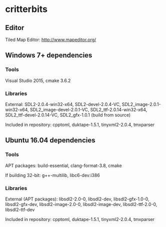 # critterbits

## Editor

Tiled Map Editor: http://www.mapeditor.org/

## Windows 7+ dependencies

### Tools

Visual Studio 2015, cmake 3.6.2

### Libraries

External: SDL2-2.0.4-win32-x64, SDL2-devel-2.0.4-VC, SDL2\_image-2.0.1-win32-x64, SDL2\_image-devel-2.0.1-VC,
SDL2\_ttf-2.0.14-win32-x64, SDL2\_ttf-devel-2.0.14-VC, SDL2\_gfx-1.0.1 (build from source)

Included in repository: cpptoml, duktape-1.5.1, tinyxml2-2.0.4, tmxparser

## Ubuntu 16.04 dependencies

### Tools

APT packages: build-essential, clang-format-3.8, cmake

If building 32-bit: g++-multilib, libc6-dev:i386

### Libraries

External (APT packages): libsdl2-2.0-0, libsdl2-dev, libsdl2-gfx-1.0-0, libsdl2-gfx-dev, libsdl2-image-2.0-0, libsdl2-image-dev, libsdl2-ttf-2.0-0, libsdl2-ttf-dev

Included in repository: cpptoml, duktape-1.5.1, tinyxml2-2.0.4, tmxparser